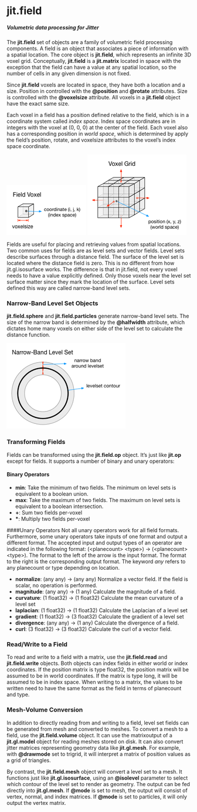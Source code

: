 jit.field
=========

##### Volumetric data processing for Jitter

The __jit.field__ set of objects are a family of volumetric field processing components.  A field is an object that associates a piece of information with a spatial location.  The core object is __jit.field__, which represents an infinite 3D voxel grid.  Conceptually, __jit.field__ is a __jit.matrix__ located in space with the exception that the field can have a value at any spatial location, so the number of cells in any given dimension is not fixed.

Since __jit.field__ voxels are located in space, they have both a location and a size.  Position in controlled with the __@position__ and __@rotate__ attributes.  Size is controlled with the __@voxelsize__ attribute.  All voxels in a __jit.field__ object have the exact same size.

Each voxel in a field has a position defined relative to the field, which is in a coordinate system called _index space_.  Index space coordinates are in integers with the voxel at (0, 0, 0) at the center of the field.  Each voxel also has a corresponding position in _world space_, which is determined by apply the field’s position, rotate, and voxelsize attributes to the voxel’s index space coordinate.

![Voxel](/images/voxel.png)
![Voxel Grid](/images/voxel.grid.png)

Fields are useful for placing and retrieving values from spatial locations.  Two common uses for fields are as level sets and vector fields.  Level sets describe surfaces through a distance field.  The surface of the level set is located where the distance field is zero.  This is no different from how jit.gl.isosurface works.  The difference is that in jit.field, not every voxel needs to have a value explicitly defined.  Only those voxels near the level set surface matter since they mark the location of the surface.  Level sets defined this way are called narrow-band level sets.

### Narrow-Band Level Set Objects
__jit.field.sphere__ and __jit.field.particles__ generate narrow-band level sets.  The size of the narrow band is determined by the __@halfwidth__ attribute, which dictates home many voxels on either side of the level set to calculate the distance function.

![Narrow-Band Level Set](/images/narrowband.levelset.png)

### Transforming Fields
Fields can be transformed using the __jit.field.op__ object.  It’s just like __jit.op__ except for fields.  It supports a number of binary and unary operators:

#### Binary Operators
* __min__: Take the minimum of two fields.  The minimum on level sets is equivalent to a boolean union.
* __max__: Take the maximum of two fields.  The maximum on level sets is equivalent to a boolean intersection.
* __+__: Sum two fields per-voxel
* __*__: Multiply two fields per-voxel

####Unary Operators
Not all unary operators work for all field formats.  Furthermore, some unary operators take inputs of one format and output a different format.  The accepted input and output types of an operator are indicated in the following format: (\<planecount\> \<type\>) → (\<planecount\> \<type\>).  The format to the left of the arrow is the input format.  The format to the right is the corresponding output format.  The keyword *any* refers to any planecount or type depending on location.
* __normalize__: (any any) → (any any) Normalize a vector field.  If the field is scalar, no operation is performed.
* __magnitude__: (any any) → (1 any) Calculate the magnitude of a field.
* __curvature__: (1 float32) → (1 float32) Calculate the mean curvature of a level set
* __laplacian__: (1 float32) → (1 float32) Calculate the Laplacian of a level set
* __gradient__: (1 float32) → (3 float32) Calculate the gradient of a level set
* __divergence__: (any any) → (1 any) Calculate the divergence of a field.
* __curl__: (3 float32) → (3 float32) Calculate the curl of a vector field.

### Read/Write to a Field
To read and write to a field with a matrix, use the __jit.field.read__ and __jit.field.write__ objects.  Both objects can index fields in either world or index coordinates.  If the position matrix is type float32, the position matrix will be assumed to be in world coordinates.  If the matrix is type long, it will be assumed to be in index space.  When writing to a matrix, the values to be written need to have the same format as the field in terms of planecount and type.

### Mesh-Volume Conversion
In addition to directly reading from and writing to a field, level set fields can be generated from mesh and converted to meshes.  To convert a mesh to a field, use the __jit.field.volume__ object.  It can use the matrixoutput of a __jit.gl.model__ object for reading meshes stored on disk.  It can also convert jitter matrices representing geometry data like __jit.gl.mesh__.  For example, with __@drawmode__ set to trigrid, it will interpret a matrix of position values as a grid of triangles.

By contrast, the __jit.field.mesh__ object will convert a level set to a mesh.  It functions just like __jit.gl.isosurface__, using an __@isolevel__ parameter to select which contour of the level set to render as geometry.  The output can be fed directly into __jit.gl.mesh__.  If __@mode__ is set to mesh, the output will consist of vertex, normal, and index matrices.  If __@mode__ is set to particles, it will only output the vertex matrix.